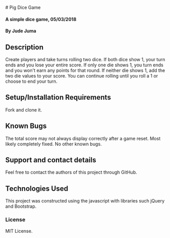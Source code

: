 \# Pig Dice Game

#### A simple dice game, 05/03/2018

#### By Jude Juma

## Description

Create players and take turns rolling two dice. If both dice show 1, your turn ends and you lose your entire score. If only one die shows 1, you turn ends and you won't earn any points for that round. If neither die shows 1, add the two die values to your score. You can continue rolling until you roll a 1 or choose to end your turn.

## Setup/Installation Requirements

Fork and clone it.

## Known Bugs

The total score may not always display correctly after a game reset. Most likely completely fixed. No other known bugs.

## Support and contact details

Feel free to contact the authors of this project through GitHub.

## Technologies Used

This project was constructed using the javascript with libraries such jQuery and Bootstrap.
### License

MIT License.
